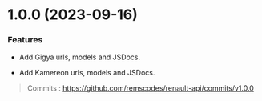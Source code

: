 # 1.0.0 (2023-09-16)

### Features

- Add Gigya urls, models and JSDocs.

- Add Kamereon urls, models and JSDocs.

> Commits : https://github.com/remscodes/renault-api/commits/v1.0.0
